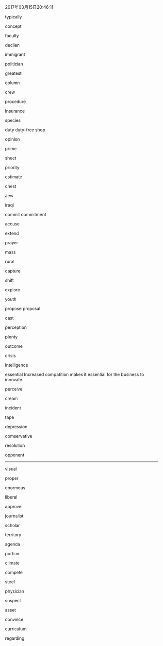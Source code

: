 2017年03月15日20:46:11

typically

concept

faculty

declien

immigrant

politician

greatest

column

crew

procedure

insurance

species

duty                    duty-free shop

opinion

prime

sheet

priority

estimate

chest

Jew

iraqi

commit
commitment

accuse

extend

prayer

mass

rural

capture

shift

explore

youth

propose
proposal

cast

perception

plenty

outcome

crisis

intelligence

essential       Increased compatition makes it essential for the business to innovate.

perceive

cream

incident

tape

depression

comservative

resolution

opponent

------------------------------------------

visual

proper

enormous

liberal

approve

journalist

scholar

territory

agenda

portion

climate

compete

steel

physician

suspect

asset

convince

curriculum

regarding










